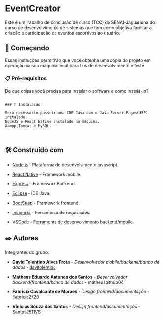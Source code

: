  
# EventCreator
 
  
Este é um trabalho de conclusão de curso (TCC) do SENAI-Jaguariúna do curso de desenvolvimento de sistemas que tem como objetivo facilitar a criação e participação de eventos esportivos ao usuário.
  
 
## 🚀 Começando
 
  
 
Essas instruções permitirão que você obtenha uma cópia do projeto em operação na sua máquina local para fins de desenvolvimento e teste.
 
 
### 📋 Pré-requisitos
 
  
 
De que coisas você precisa para instalar o software e como instalá-lo?
 
 
```
 
### 🔧 Instalação
 
Será necessário possuir uma IDE Java com o Java Server Pages(JSP) instalado.
NodeJS e React Native instalado na máquina.
Xampp,Tomcat e MySQL.
  
 
```
 
 
 
    
## 🛠️ Construído com
 
* [Node.js](https://nodejs.org/en/) - Plataforma de desenvolvimento javascript.
 
* [React Native](https://reactnative.dev/) - Framework mobile.
 
* [Express](https://expressjs.com/pt-br/) - Framework Backend.
 
* [Eclipse](https://www.eclipse.org/downloads/) - IDE Java.
 
* [BootStrap](https://getbootstrap.com/) - Framework frontend.
 
* [Insomnia](https://insomnia.rest/download/) - Ferramenta de requisições.
 
* [VSCode](https://code.visualstudio.com/) - Ferramenta de desenvolvimento backend/mobile.
  
## ✒️ Autores
 
Integrantes do grupo:
 
 
* **David Tolentino Alves Frota** - *Desenvolvedor mobile/backend/banco de dados* - [davitolentino](https://github.com/davitolentino/)
 
* **Matheus Eduardo Antunes dos Santos** - *Desenvolvedor backend/frontend/banco de dados* - [matheusgithub04](https://github.com/matheusgithub04/)
 
* **Fabricio Cavalcante de Moraes** - *Design frontend/documentação* - [Fabricio2720](https://github.com/Fabricio2720)
 
* **Vinicius Souza dos Santos** - *Design frontend/documentação* - [Santos2511VS](https://github.com/Santos2511VS)
 

